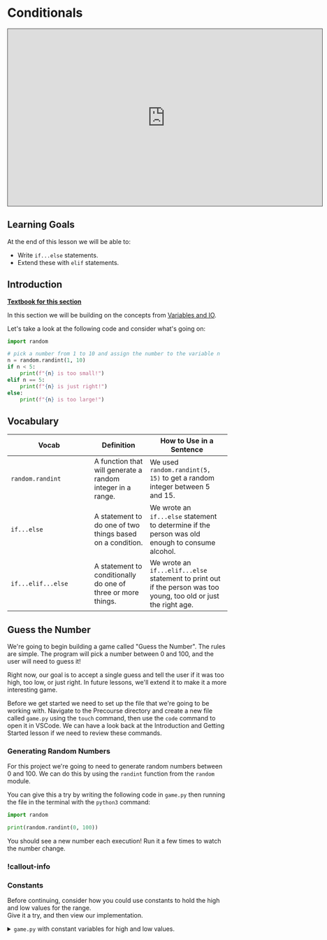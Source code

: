 # Conditionals

<iframe src="https://adaacademy.hosted.panopto.com/Panopto/Pages/Embed.aspx?pid=ec78271e-6978-4ffe-8aa8-acb7007cbaea&autoplay=false&offerviewer=true&showtitle=true&showbrand=false&start=0&interactivity=all" height="405" width="720" style="border: 1px solid #464646;" allowfullscreen allow="autoplay"></iframe>

## Learning Goals

At the end of this lesson we will be able to:

- Write `if...else` statements.
- Extend these with `elif` statements.

## Introduction

**[Textbook for this section](https://colab.research.google.com/drive/1huE7PyavZSJIou4mh5G2e7yfG08Vb7da?usp=sharing)**

In this section we will be building on the concepts from [Variables and IO](./variables-and-io.md).  

Let's take a look at the following code and consider what's going on:
```python
import random

# pick a number from 1 to 10 and assign the number to the variable n
n = random.randint(1, 10) 
if n < 5:
    print(f"{n} is too small!")
elif n == 5:
    print(f"{n} is just right!")
else:
    print(f"{n} is too large!")
```

## Vocabulary

| <div style="width:175px">Vocab</div>| Definition| How to Use in a Sentence |
| -- | --| -- |
| `random.randint` | A function that will generate a random integer in a range.  | We used `random.randint(5, 15)` to get a random integer between 5 and 15. |
| `if...else`  | A statement to do one of two things based on a condition.  | We wrote an `if...else` statement to determine if the person was old enough to consume alcohol.  |
|  `if...elif...else` | A statement to conditionally do one of three or more things.  | We wrote an `if...elif...else` statement to print out if the person was too young, too old or just the right age. | 


## Guess the Number

We're going to begin building a game called "Guess the Number".  The rules are simple.  The program will pick a number between 0 and 100, and the user will need to guess it!

Right now, our goal is to accept a single guess and tell the user if it was too high, too low, or just right.  In future lessons, we'll extend it to make it a more interesting game.


Before we get started we need to set up the file that we're going to be working with.  Navigate to the Precourse directory and create a new file called `game.py` using the `touch` command, then use the `code` command to open it in VSCode. We can have a look back at the Introduction and Getting Started lesson if we need to review these commands.

### Generating Random Numbers

For this project we're going to need to generate random numbers between 0 and 100.  We can do this by using the `randint` function from the `random` module.

You can give this a try by writing the following code in `game.py` then running the file in the terminal with the `python3` command:

```python
import random

print(random.randint(0, 100))
```

You should see a new number each execution! Run it a few times to watch the number change.

### !callout-info

### Constants

Before continuing, consider how you could use constants to hold the high and low values for the range.
<br/>
Give it a try, and then view our implementation.
<br/>

<details>
<summary><code>game.py</code> with constant variables for high and low values.</summary>
```python
import random

RANGE_LOW = 0
RANGE_HIGH = 100

random_number = random.randint(RANGE_LOW, RANGE_HIGH)
```

</details>

### !end-callout

### Getting User Input

Now that we have our random number, we need to get information from the user.  To do this we can use the `input` function we learned in the previous lesson.

```python
import random

RANGE_LOW = 0
RANGE_HIGH = 100

random_number = random.randint(RANGE_LOW, RANGE_HIGH)

user_input_string = input("Guess the number: ")
```

This is where things get tricky, though!  In order to compare the user input to the random number generated, we need to convert `user_input_string` into a number.  We can use the `int` function for that, but if you pass it a badly formatted string, it will cause an error.

Let's try this out, what happens when you add the following line to a new python file and run it?

```python
int("four")
```

We should get a ValueError similar to what's shown below:

```sh
Traceback (most recent call last):
  File "path/to/file.py", line 1, in <module>
ValueError: invalid literal for int() with base 10: 'four'
```

To get around this, we are going to use the string method `isnumeric`.  This will allow us to check if the string is well formatted _before_ we attempt to convert it into an integer so that we can avoid running into errors.

```python
print("four".isnumeric()) # Outputs `False`
```

Note: according to convention `isnumeric` _should_ be named `is_numeric`, but Python doesn't always follow its own naming conventions everywhere.

### The `if`/`else` Statement

So far, we showed the user a prompt to guess a number. Then we took the user's guess and saved it to a variable. Now we're at the point where we need to have our program do one of two things:
- If the user has given us a numeric input, we can convert it to an integer safely.  
- But if the user hasn't given us a numeric input, then we can't convert the user's input to an integer.

This is a perfect time to use the `if`/`else` statement!

```python
import random

RANGE_LOW = 0
RANGE_HIGH = 100

random_number = random.randint(RANGE_LOW, RANGE_HIGH)

user_input_string = input("Guess the number: ")

if user_input_string.isnumeric():
    user_input = int(user_input_string)
else:
    print("You must input a number!")
```

## The `if...elif...else` Statement

Now that we have converted the user's input to an integer, we can compare it to the random number generated.  However, we want to have *three* outcomes, not just two!  We want to tell the user if their guess is higher, lower, or exactly the same as the randomly generated number

In fact, we want to add a *fourth* option, which tells the user that the number they picked was outside the range of allowed numbers!

We can do this by nesting `if...else` statements inside of each other:

```python
import random

RANGE_LOW = 0
RANGE_HIGH = 100

random_number = random.randint(RANGE_LOW, RANGE_HIGH)

user_input_string = input("Guess the number: ")

if user_input_string.isnumeric():
    user_input = int(user_input_string)

    if user_input < RANGE_LOW or user_input > RANGE_HIGH:
        print(f"Your guess is out of bounds.")
        print(f"It must be between {RANGE_LOW} and {RANGE_HIGH}")
    else:
        if user_input == random_number:
            print("You guessed the number!  Good job!")
        else:
            if user_input > random_number:
                print("Your guess is too high")
            else:
                if user_input < random_number:
                    print("Your guess is too low")
                
else:
    print("You must input a number!")
```

This winds up being pretty hard to read, though.  Look how far we have to indent that last `print` statement when we only use `if/else`.

We can make this much easier to read by using the `elif` keyword, which is like an `else` followed by an `if`. When we use `elif` we can reduce the levels of nesting conditional statements and as a result we reduce the amount of indentation:

```python
import random

RANGE_LOW = 0
RANGE_HIGH = 100

random_number = random.randint(RANGE_LOW, RANGE_HIGH)

user_input_string = input("Guess the number: ")

if user_input_string.isnumeric():
    user_input = int(user_input_string)

    if user_input < RANGE_LOW or user_input > RANGE_HIGH:
        print(f"Your guess is out of bounds.")
        print(f"It must be between {RANGE_LOW} and {RANGE_HIGH}")
    elif user_input == random_number:
        print("You guessed the number!  Good job!")
    elif user_input > random_number:
        print("Your guess is too high")
    elif user_input < random_number:
        print("Your guess is too low")
    
else:
    print("You must input a number!")
```

### !callout-info
## Take Note:

As with `if`, the `else` portion of the statement is optional.  That last branch <code>elif user_input < random_number</code> could have simply been an `else` but we decided to explicitly state what was going on to make our code more readable.
<br/>
Let's take a look at an example when using only an `if` _without_ an explicit `else` might make sense:  

``` python
todays_date = "05/22"
users_bday = input("Enter your birthdate (mm/dd): ")

if todays_date == users_bday:
    print("Wow, that's today! Happy birthday!")

users_bday_year = input("What year were you born? ")
...
# other code goes on from here
```
<br/>
In this instance, the program only prints out a comment to the user <strong>if</strong> their birthday is the same as today's date.  There's no need for an <code>else</code> because we have nothing <strong>else</strong> we want to do with our information.  The code simply executes the lines of the program from there.  

### !end-callout

## Check for Understanding

### !challenge

* type: multiple-choice
* id: 69b4e28e-3741-47c6-a09d-74648e7ee859
* title: Predict the Code's Behavior


##### !question

Consider the following code.  How many of the conditional statements will be _checked_?

``` python
pocket_change = 112

if pocket_change < 100:
    print("You have less than a dollar in change.")
if pocket_change > 100:
    print("You have more than a dollar in change.")
if pocket_change > 100 and pocket_change < 500:
    print("You have at least four dollars in change.")
if pocket_change > 500:
    print("That's a lot of change!!!")
```

##### !end-question

##### !options

* 1
* 2
* 3
* 4
* 0

##### !end-options

##### !answer

4

##### !end-answer

<!--optional-->
##### !hint

Remember, you are answering the question of how many conditional statements are being _checked_, not if their `print` statements are being executed.

##### !end-hint

##### !explanation

Each `if` statement is checked.

##### !end-explanation

### !end-challenge

### !challenge

* type: multiple-choice
* id: 1f30b54d-4b25-4772-ae0f-39c1d17068ef
* title: Predict the Code's Behavior


##### !question

Consider the following code.  How many of the conditional statements will be _checked_?

``` python
pocket_change = 112

if pocket_change < 100:
    print("You have less than a dollar in change.")
elif pocket_change > 100:
    print("You have more than a dollar in change.")
elif pocket_change > 100 and pocket_change < 500:
    print("You have at least four dollars in change.")
else pocket_change > 500:
    print("That's a lot of change!!!")
```

##### !end-question

##### !options

* 1
* 2
* 3
* 4
* 0

##### !end-options

##### !answer

2

##### !end-answer

<!--optional-->
##### !hint

Remember, in an `if...elif...else` block, only one of the conditional statements can ultimately be _executed_.

##### !end-hint

##### !explanation

In an `if...elif...else` block, once one conditional statement is true, then it stops looking at any other conditionals.  It doesn't matter how many _could_ be true.  The program executes the first true conditional it finds and then finishes the block.

##### !end-explanation

### !end-challenge


## Summary

We've learned how to generate random numbers and how to check if a user's guess is the same as the random number by using the `if`, `elif`, and `else` to make conditional statements.

We also learned how to process the user's input with `isnumeric` and `int` in order to use it in our program.